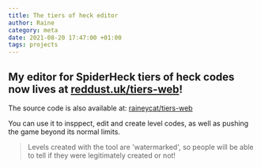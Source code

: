 ```yaml
---
title: The tiers of heck editor
author: Raine
category: meta
date: 2021-08-20 17:47:00 +01:00 
tags: projects
---
```


## My editor for SpiderHeck tiers of heck codes now lives at [reddust.uk/tiers-web](https://reddust.uk/tiers-web)!
The source code is also available at: [raineycat/tiers-web](https://github.com/raineycat/tiers-web)

You can use it to insppect, edit and create level codes, as well as pushing the game beyond its normal limits.
> Levels created with the tool are 'watermarked', so people will be able to tell if they were legitimately created or not!
